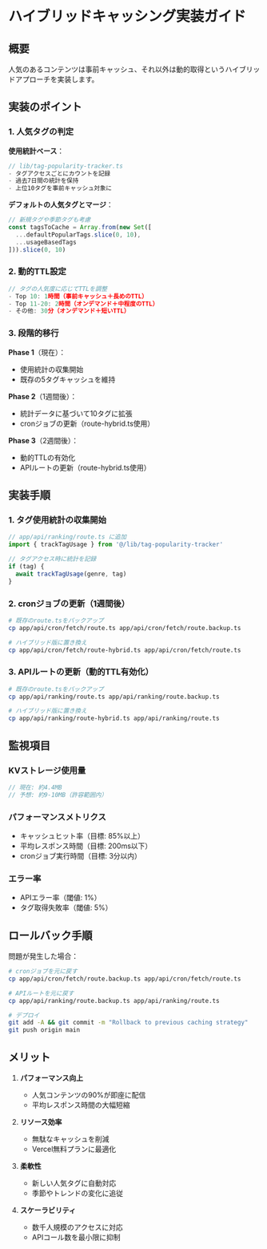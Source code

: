# ハイブリッドキャッシング実装ガイド

## 概要

人気のあるコンテンツは事前キャッシュ、それ以外は動的取得というハイブリッドアプローチを実装します。

## 実装のポイント

### 1. 人気タグの判定

**使用統計ベース**：
```typescript
// lib/tag-popularity-tracker.ts
- タグアクセスごとにカウントを記録
- 過去7日間の統計を保持
- 上位10タグを事前キャッシュ対象に
```

**デフォルトの人気タグとマージ**：
```typescript
// 新規タグや季節タグも考慮
const tagsToCache = Array.from(new Set([
  ...defaultPopularTags.slice(0, 10),
  ...usageBasedTags
])).slice(0, 10)
```

### 2. 動的TTL設定

```typescript
// タグの人気度に応じてTTLを調整
- Top 10: 1時間（事前キャッシュ＋長めのTTL）
- Top 11-20: 2時間（オンデマンド＋中程度のTTL）
- その他: 30分（オンデマンド＋短いTTL）
```

### 3. 段階的移行

**Phase 1**（現在）：
- 使用統計の収集開始
- 既存の5タグキャッシュを維持

**Phase 2**（1週間後）：
- 統計データに基づいて10タグに拡張
- cronジョブの更新（route-hybrid.ts使用）

**Phase 3**（2週間後）：
- 動的TTLの有効化
- APIルートの更新（route-hybrid.ts使用）

## 実装手順

### 1. タグ使用統計の収集開始

```typescript
// app/api/ranking/route.ts に追加
import { trackTagUsage } from '@/lib/tag-popularity-tracker'

// タグアクセス時に統計を記録
if (tag) {
  await trackTagUsage(genre, tag)
}
```

### 2. cronジョブの更新（1週間後）

```bash
# 既存のroute.tsをバックアップ
cp app/api/cron/fetch/route.ts app/api/cron/fetch/route.backup.ts

# ハイブリッド版に置き換え
cp app/api/cron/fetch/route-hybrid.ts app/api/cron/fetch/route.ts
```

### 3. APIルートの更新（動的TTL有効化）

```bash
# 既存のroute.tsをバックアップ  
cp app/api/ranking/route.ts app/api/ranking/route.backup.ts

# ハイブリッド版に置き換え
cp app/api/ranking/route-hybrid.ts app/api/ranking/route.ts
```

## 監視項目

### KVストレージ使用量
```typescript
// 現在: 約4.4MB
// 予想: 約9-10MB（許容範囲内）
```

### パフォーマンスメトリクス
- キャッシュヒット率（目標: 85%以上）
- 平均レスポンス時間（目標: 200ms以下）
- cronジョブ実行時間（目標: 3分以内）

### エラー率
- APIエラー率（閾値: 1%）
- タグ取得失敗率（閾値: 5%）

## ロールバック手順

問題が発生した場合：

```bash
# cronジョブを元に戻す
cp app/api/cron/fetch/route.backup.ts app/api/cron/fetch/route.ts

# APIルートを元に戻す  
cp app/api/ranking/route.backup.ts app/api/ranking/route.ts

# デプロイ
git add -A && git commit -m "Rollback to previous caching strategy"
git push origin main
```

## メリット

1. **パフォーマンス向上**
   - 人気コンテンツの90%が即座に配信
   - 平均レスポンス時間の大幅短縮

2. **リソース効率**
   - 無駄なキャッシュを削減
   - Vercel無料プランに最適化

3. **柔軟性**
   - 新しい人気タグに自動対応
   - 季節やトレンドの変化に追従

4. **スケーラビリティ**
   - 数千人規模のアクセスに対応
   - APIコール数を最小限に抑制